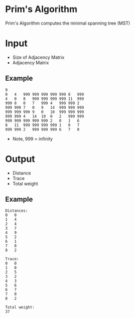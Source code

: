# Prim's Algorithm

Prim's Algorithm computes the minimal spanning tree (MST)

# Input
*  Size of Adjacency Matrix
*  Adjacency Matrix

## Example
```
9
0	4	999	999	999	999	999	8	999
4	0	8	999	999	999	999	11	999
999	8	0	7	999	4	999	999	2
999	999	7	0	9	14	999	999	999
999	999	999	9	0	10	999	999	999
999	999	4	14	10	0	2	999	999
999	999	999	999	999	2	0	1	6
8	11	999	999	999	999	1	0	7
999	999	2	999	999	999	6	7	0

```

*  Note, 999 = infinity

# Output
*  Distance
*  Trace
*  Total weight

## Example
```
Distances:
0	0
1	4
2	4
3	7
4	9
5	2
6	1
7	8
8	2

Trace:
0	0
1	0
2	5
3	2
4	3
5	6
6	7
7	0
8	2

Total weight:
37
```